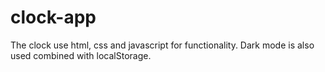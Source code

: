# clock-app
The clock use html, css and javascript for functionality. Dark mode is also used combined with  localStorage.
